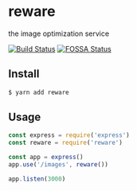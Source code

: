 # reware
the image optimization service

[![Build Status](https://ci.arcstatus.com/buildStatus/icon?job=a1motion%2Freware%2Fmaster)](https://ci.arcstatus.com/job/a1motion/job/reware/job/master/)
[![FOSSA Status](https://app.fossa.com/api/projects/git%2Bgithub.com%2Fa1motion%2Freware.svg?type=shield&style=flat-square)](https://app.fossa.com/projects/git%2Bgithub.com%2Fa1motion%2Freware?ref=badge_shield)

## Install

```bash
$ yarn add reware
```

## Usage

```js
const express = require('express')
const reware = require('reware')

const app = express()
app.use('/images', reware())

app.listen(3000)
```
